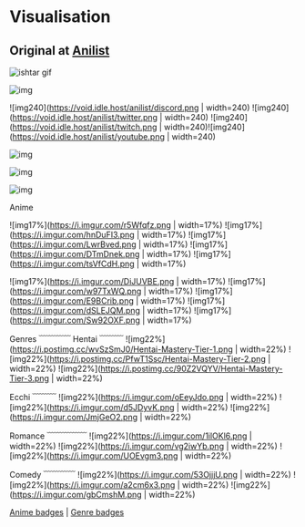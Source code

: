 # Visualisation
## Original at [Anilist](https://github.com/AmIVoid/Anilist/blob/master/Anilist.md)

![ishtar gif](http://void.idle.host/anilist/ishtar2.gif)

![img](https://void.idle.host/anilist/start.png)
 
![img240](https://void.idle.host/anilist/discord.png | width=240) ![img240](https://void.idle.host/anilist/twitter.png | width=240) ![img240](https://void.idle.host/anilist/twitch.png | width=240)![img240](https://void.idle.host/anilist/youtube.png | width=240)

![img](https://void.idle.host/anilist/hentai.png)

![img](https://void.idle.host/anilist/website.png)

![img](https://void.idle.host/anilist/Badges.png)

<Spoilers>
Anime

![img17%](https://i.imgur.com/r5Wfqfz.png | width=17%) ![img17%](https://i.imgur.com/hnDuFI3.png | width=17%) ![img17%](https://i.imgur.com/LwrBved.png | width=17%) ![img17%](https://i.imgur.com/DTmDnek.png | width=17%) ![img17%](https://i.imgur.com/tsVfCdH.png | width=17%)

![img17%](https://i.imgur.com/DiJUVBE.png | width=17%) ![img17%](https://i.imgur.com/w97TxWQ.png | width=17%) ![img17%](https://i.imgur.com/E9BCrib.png | width=17%) ![img17%](https://i.imgur.com/dSLEJQM.png | width=17%) ![img17%](https://i.imgur.com/Sw92OXF.png | width=17%) 

Genres
﹋﹋﹋﹋
Hentai
﹋﹋﹋
![img22%](https://i.postimg.cc/wvSzSmJ0/Hentai-Mastery-Tier-1.png | width=22%) ![img22%](https://i.postimg.cc/PfwT1Ssc/Hentai-Mastery-Tier-2.png | width=22%) ![img22%](https://i.postimg.cc/90Z2VQYV/Hentai-Mastery-Tier-3.png | width=22%)

Ecchi
﹋﹋﹋
![img22%](https://i.imgur.com/oEeyJdo.png | width=22%) ![img22%](https://i.imgur.com/d5JDyvK.png | width=22%) ![img22%](https://i.imgur.com/JmjGeO2.png | width=22%) 

Romance
﹋﹋﹋﹋﹋
![img22%](https://i.imgur.com/1ilOKl6.png | width=22%) ![img22%](https://i.imgur.com/vg2iwYb.png | width=22%) ![img22%](https://i.imgur.com/UOEvgm3.png | width=22%) 

Comedy
﹋﹋﹋﹋
![img22%](https://i.imgur.com/53OjjjU.png | width=22%) ![img22%](https://i.imgur.com/a2cm6x3.png | width=22%) ![img22%](https://i.imgur.com/gbCmshM.png | width=22%) 

[Anime badges](https://anilist.co/forum/thread/8354) | [Genre badges](https://anilist.co/forum/thread/10220)
</details>